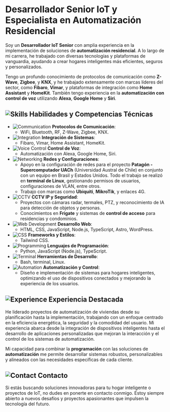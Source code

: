 # Desarrollador Senior IoT y Especialista en Automatización Residencial

Soy un **Desarrollador IoT Senior** con amplia experiencia en la implementación de soluciones de **automatización residencial**. A lo largo de mi carrera, he trabajado con diversas tecnologías y plataformas de vanguardia, ayudando a crear hogares inteligentes más eficientes, seguros y personalizados.

Tengo un profundo conocimiento de protocolos de comunicación como **Z-Wave**, **Zigbee**, y **KNX**, y he trabajado extensamente con marcas líderes del sector, como **Fibaro**, **Vimar**, y plataformas de integración como **Home Assistant** y **HomeKit**. También tengo experiencia en la **automatización con control de voz** utilizando **Alexa**, **Google Home** y **Siri**.

## ![Skills](https://img.icons8.com/color/24/000000/brain.png) Habilidades y Competencias Técnicas

- ![Communication](https://img.icons8.com/color/24/000000/wifi.png) **Protocolos de Comunicación**:
  - WiFi, Bluetooth, RF, Z-Wave, Zigbee, KNX.
- ![Integration](https://img.icons8.com/fluency/24/000000/device-manager.png) **Integración de Sistemas**:
  - Fibaro, Vimar, Home Assistant, HomeKit.
- ![Voice Control](https://img.icons8.com/color/24/000000/microphone.png) **Control de Voz**:
  - Automatización con Alexa, Google Home, Siri.
- ![Networking](https://img.icons8.com/color/24/000000/network.png) **Redes y Configuraciones**:
  - Apoyo en la configuración de redes para el proyecto **Patagón - Supercomputador UACh** (Universidad Austral de Chile) en conjunto con un equipo en Brasil y Estados Unidos. Todo el trabajo se realizó en **terminal de Linux**, gestionando permisos de usuarios, configuraciones de VLAN, entre otros.
  - Trabajo con marcas como **Ubiquiti**, **MikroTik**, y enlaces 4G.
- ![CCTV](https://img.icons8.com/external-flat-juicy-fish/24/000000/external-camera-surveillance-flat-flat-juicy-fish.png) **CCTV IP y Seguridad**:
  - Proyectos con cámaras radar, termales, PTZ, y reconocimiento de IA para detección de objetos y personas.
  - Conocimientos en **Frigate** y sistemas de **control de acceso** para residencias y condominios.
- ![Web Development](https://img.icons8.com/color/24/000000/source-code.png) **Desarrollo Web**:
  - HTML, CSS, JavaScript, Node.js, TypeScript, Astro, WordPress.
- ![CSS](https://img.icons8.com/color/24/000000/css-filetype.png) **Frameworks y Estilos**:
  - Tailwind CSS.
- ![Programming](https://img.icons8.com/color/24/000000/python--v1.png) **Lenguajes de Programación**:
  - Python, JavaScript (Node.js), TypeScript.
- ![Terminal](https://img.icons8.com/fluency/24/000000/console.png) **Herramientas de Desarrollo**:
  - Bash, terminal, Linux.
- ![Automation](https://img.icons8.com/color/24/000000/robot.png) **Automatización y Control**:
  - Diseño e implementación de sistemas para hogares inteligentes, optimizando el uso de dispositivos conectados y mejorando la experiencia de los usuarios.

## ![Experience](https://img.icons8.com/color/24/000000/work.png) Experiencia Destacada

He liderado proyectos de automatización de viviendas desde su planificación hasta la implementación, trabajando con un enfoque centrado en la eficiencia energética, la seguridad y la comodidad del usuario. Mi experiencia abarca desde la integración de dispositivos inteligentes hasta el desarrollo de aplicaciones personalizadas que mejoran la interacción y el control de los sistemas de automatización.

Mi capacidad para combinar la **programación** con las soluciones de **automatización** me permite desarrollar sistemas robustos, personalizables y alineados con las necesidades específicas de cada cliente.

## ![Contact](https://img.icons8.com/color/24/000000/communication.png) Contacto

Si estás buscando soluciones innovadoras para tu hogar inteligente o proyectos de IoT, no dudes en ponerte en contacto conmigo. Estoy siempre abierto a nuevos desafíos y proyectos apasionantes que impulsen la tecnología del futuro.
